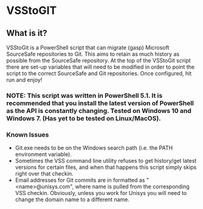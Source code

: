 # VSStoGIT

## What is it?
VSStoGit is a PowerShell script that can migrate (gasp) Microsoft SourceSafe repositories to Git. This aims to retain as much history as possible from the SourceSafe repository. At the top of the VSStoGit script there are set-up variables that will need to be modified in order to point the script to the correct SourceSafe and Git repositories. Once configured, hit run and enjoy!

### NOTE: This script was written in PowerShell 5.1. It is recommended that you install the latest version of PowerShell as the API is constantly changing. Tested on Windows 10 and Windows 7. (Has yet to be tested on Linux/MacOS).

### Known Issues
- Git.exe needs to be on the Windows search path (i.e. the PATH environment variable). 
- Sometimes the VSS command line utility refuses to get history/get latest versions for certain files, and when that happens this script simply skips right over that checkin.
- Email addresses for Git commits are in formatted as "<name<name>>@unisys.com", where name is pulled from the corresponding VSS checkin. Obviously, unless you work for Unisys you will need to change the domain name to a different name.
